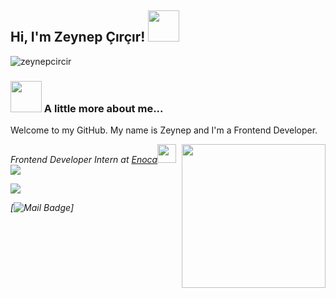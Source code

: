 
<h2> Hi, I'm Zeynep Çırçır! <img src="https://media.giphy.com/media/ES4Vcv8zWfIt2/giphy.gif" width="50"></h2>
<p align="left"> <img src="https://komarev.com/ghpvc/?username=zeynepcircir" alt="zeynepcircir" /> </p>

### <img src="https://media.giphy.com/media/VgCDAzcKvsR6OM0uWg/giphy.gif" width="50"> A little more about me...  

Welcome to my GitHub. My name is Zeynep and I'm a Frontend Developer.


<img align='right' src="https://media.giphy.com/media/ieyl9zmCjO4b4t6qoY/giphy.gif" width="230">
<p><em>Frontend Developer Intern at <a href="https://www.enoca.com/?page_id=6&lang=en">Enoca</a><img src="https://media.giphy.com/media/WUlplcMpOCEmTGBtBW/giphy.gif" width="30"></br>


<img align='below' src="https://github-readme-stats.vercel.app/api?username=zeynepcircir&show_icons=true">



[![](https://img.shields.io/badge/linkedin-%230077B5.svg?&style=for-the-badge&logo=linkedin&logoColor=white)](https://www.linkedin.com/in/zeynep-circir/)

[![Mail Badge](https://img.shields.io/badge/zynpcrcr@gmail.com-c14438?style=for-the-badge&logo=Gmail&logoColor=white&link=mailto:zynpcrcr@gmail.com)]



